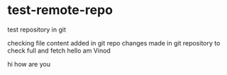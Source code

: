# test-remote-repo
test repository in git

checking file
 content added in git repo
  changes made in git repository
  to check full and fetch
hello am Vinod

hi how are you